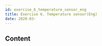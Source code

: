 ```yaml
---
id: exercise_6_temperature_sensor_eng
title: Exercise 6. Temperature sensor(Eng)
date: 2020-03-
---
```



## Content